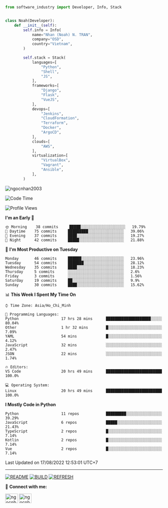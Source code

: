 ```python
from software_industry import Developer, Info, Stack


class Noah(Developer):
    def __init__(self):
        self.info = Info(
            name="Nhan (Noah) N. TRAN",
            company="OSD",
            country="Vietnam",
        )

        self.stack = Stack(
            languages=[
                "Python",
                "Shell",
                "JS",
            ],
            frameworks=[
                "Django",
                "Flask",
                "VueJS",
            ],
            devops=[
                "Jenkins",
                "CloudFormation",
                "Terraform",
                "Docker",
                "ArgoCD",
            ],
            clouds=[
                "AWS",
            ],
            virtualization=[
                "VirtualBox",
                "Vagrant",
                "Ansible",
            ],
        )
```
<img src="https://komarev.com/ghpvc/?username=ngocnhan2003&label=Profile%20views&color=0e75b6&style=flat" alt="ngocnhan2003" /> 

<!--START_SECTION:waka-->
![Code Time](http://img.shields.io/badge/Code%20Time-460%20hrs%2016%20mins-blue)

![Profile Views](http://img.shields.io/badge/Profile%20Views-304-blue)

**I'm an Early 🐤** 

```text
🌞 Morning    38 commits     █████░░░░░░░░░░░░░░░░░░░░   19.79% 
🌆 Daytime    75 commits     █████████░░░░░░░░░░░░░░░░   39.06% 
🌃 Evening    37 commits     ████░░░░░░░░░░░░░░░░░░░░░   19.27% 
🌙 Night      42 commits     █████░░░░░░░░░░░░░░░░░░░░   21.88%

```
📅 **I'm Most Productive on Tuesday** 

```text
Monday       46 commits     ██████░░░░░░░░░░░░░░░░░░░   23.96% 
Tuesday      54 commits     ███████░░░░░░░░░░░░░░░░░░   28.12% 
Wednesday    35 commits     ████░░░░░░░░░░░░░░░░░░░░░   18.23% 
Thursday     5 commits      ░░░░░░░░░░░░░░░░░░░░░░░░░   2.6% 
Friday       3 commits      ░░░░░░░░░░░░░░░░░░░░░░░░░   1.56% 
Saturday     19 commits     ██░░░░░░░░░░░░░░░░░░░░░░░   9.9% 
Sunday       30 commits     ████░░░░░░░░░░░░░░░░░░░░░   15.62%

```


📊 **This Week I Spent My Time On** 

```text
⌚︎ Time Zone: Asia/Ho_Chi_Minh

💬 Programming Languages: 
Python                   17 hrs 28 mins      ████████████████████░░░░░   80.04% 
Other                    1 hr 32 mins        █░░░░░░░░░░░░░░░░░░░░░░░░   7.09% 
YAML                     54 mins             █░░░░░░░░░░░░░░░░░░░░░░░░   4.12% 
JavaScript               32 mins             ░░░░░░░░░░░░░░░░░░░░░░░░░   2.47% 
JSON                     22 mins             ░░░░░░░░░░░░░░░░░░░░░░░░░   1.74%

🔥 Editors: 
VS Code                  20 hrs 49 mins      █████████████████████████   100.0%

💻 Operating System: 
Linux                    20 hrs 49 mins      █████████████████████████   100.0%

```

**I Mostly Code in Python** 

```text
Python                   11 repos            █████████░░░░░░░░░░░░░░░░   39.29% 
JavaScript               6 repos             █████░░░░░░░░░░░░░░░░░░░░   21.43% 
TypeScript               2 repos             █░░░░░░░░░░░░░░░░░░░░░░░░   7.14% 
Kotlin                   2 repos             █░░░░░░░░░░░░░░░░░░░░░░░░   7.14% 
Vue                      2 repos             █░░░░░░░░░░░░░░░░░░░░░░░░   7.14%

```



 Last Updated on 17/08/2022 12:53:01 UTC+7
<!--END_SECTION:waka-->

<hr>

[![README](https://github.com/ngocnhan2003/ngocnhan2003/actions/workflows/000_readme.yml/badge.svg)](https://github.com/ngocnhan2003/ngocnhan2003/actions/workflows/000_readme.yml)
[![BUILD](https://github.com/ngocnhan2003/ngocnhan2003/actions/workflows/001_build.yml/badge.svg)](https://github.com/ngocnhan2003/ngocnhan2003/actions/workflows/001_build.yml)
[![REFRESH](https://github.com/ngocnhan2003/ngocnhan2003/actions/workflows/002_refresh.yml/badge.svg)](https://github.com/ngocnhan2003/ngocnhan2003/actions/workflows/002_refresh.yml)

🔗 **Connect with me:**

<a href="https://linkedin.com/in/ngocnhan2003" target="blank"><img align="center" src="https://raw.githubusercontent.com/rahuldkjain/github-profile-readme-generator/master/src/images/icons/Social/linked-in-alt.svg" alt="ngocnhan2003" height="30" width="40" /></a>
<a href="https://instagram.com/ngocnhan2003" target="blank"><img align="center" src="https://raw.githubusercontent.com/rahuldkjain/github-profile-readme-generator/master/src/images/icons/Social/instagram.svg" alt="ngocnhan2003" height="30" width="40" /></a>
